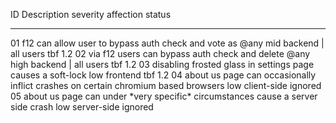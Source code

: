   ID   Description                                                                         severity   affection              status
  ---- ----------------------------------------------------------------------------------- ---------- ---------------------- ---------
  01   f12 can allow user to bypass auth check and vote as \@any                           mid        backend \| all users   tbf 1.2
  02   via f12 users can bypass auth check and delete \@any                                high       backend \| all users   tbf 1.2
  03   disabling frosted glass in settings page causes a soft-lock                         low        frontend               tbf 1.2
  04   about us page can occasionally inflict crashes on certain chromium based browsers   low        client-side            ignored
  05   about us page can under \*very specific\* circumstances cause a server side crash   low        server-side            ignored
